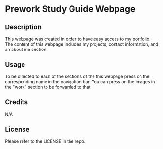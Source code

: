 # Prework Study Guide Webpage

## Description

This webpage was created in order to have easy access to my portfolio. The content of this webpage includes my projects, contact information, and an about me section.


## Usage

To be directed to each of the sections of the this webpage press on the corresponding name in the navigation bar. You can press on the images in the "work" section to be forwarded to that 

## Credits

N/A

## License

Please refer to the LICENSE in the repo.